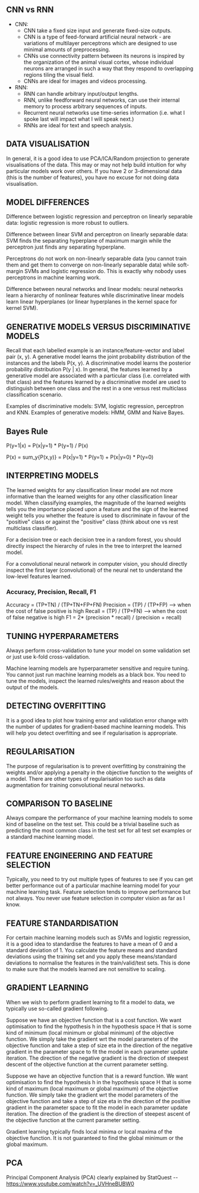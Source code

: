 ## CNN vs RNN
* CNN:
  * CNN take a fixed size input and generate fixed-size outputs.
  * CNN is a type of feed-forward artificial neural network - are variations of multilayer perceptrons which are designed to use minimal amounts of preprocessing.
  * CNNs use connectivity pattern between its neurons is inspired by the organization of the animal visual cortex, whose individual neurons are arranged in such a way that they respond to overlapping regions tiling the visual field.
  * CNNs are ideal for images and videos processing.
* RNN:
  * RNN can handle arbitrary input/output lengths.
  * RNN, unlike feedforward neural networks, can use their internal memory to process arbitrary sequences of inputs.
  * Recurrent neural networks use time-series information (i.e. what I spoke last will impact what I will speak next.)
  * RNNs are ideal for text and speech analysis.

## DATA VISUALISATION
In general, it is a good idea to use PCA/ICA/Random projection to generate visualisations of the data. This may or may not help build intuition for why particular models work over others. If you have 2 or 3-dimensional data (this is the number of features), you have no excuse for not doing data visualisation.

## MODEL DIFFERENCES
Difference between logistic regression and perceptron on linearly separable data: logistic regression is more robust to outliers.
 
Difference between linear SVM and perceptron on linearly separable data: SVM finds the separating hyperplane of maximum margin while the perceptron just finds any separating hyperplane.
 
Perceptrons do not work on non-linearly separable data (you cannot train them and get them to converge on non-linearly separable data) while soft-margin SVMs and logistic regression do. This is exactly why nobody uses perceptrons in machine learning work.
 
Difference between neural networks and linear models: neural networks learn a hierarchy of nonlinear features while discriminative linear models learn linear hyperplanes (or linear hyperplanes in the kernel space for kernel SVM). 

## GENERATIVE MODELS VERSUS DISCRIMINATIVE MODELS
Recall that each labelled example is an instance/feature-vector and label pair (x, y). A generative model learns the joint probability distribution of the instances and the labels P(x, y). A discriminative model learns the posterior probability distribution P(y | x). In general, the features learned by a generative model are associated with a particular class (i.e. correlated with that class) and the features learned by a discriminative model are used to distinguish between one class and the rest in a one versus rest multiclass classification scenario.

Examples of discriminative models: SVM, logistic regression, perceptron and KNN.
Examples of generative models: HMM, GMM and Naive Bayes.

## Bayes Rule 
P(y=1|x) = P(x|y=1) * P(y=1) / P(x)

P(x) = sum_y{P(x,y)} = P(x|y=1) * P(y=1) + P(x|y=0) * P(y=0)


## INTERPRETING MODELS
The learned weights for any classification linear model are not more informative than the learned weights for any other classification linear model. When classifying examples, the magnitude of the learned weights tells you the importance placed upon a feature and the sign of the learned weight tells you whether the feature is used to discriminate in favour of the "positive" class or against the "positive" class (think about one vs rest multiclass classifier).
 
For a decision tree or each decision tree in a random forest, you should directly inspect the hierarchy of rules in the tree to interpret the learned model.
 
For a convolutional neural network in computer vision, you should directly inspect the first layer (convolutional) of the neural net to understand the low-level features learned.

### Accuracy, Precision, Recall, F1
Accuracy  = (TP+TN) / (TP+TN+FP+FN)
Precision = (TP) / (TP+FP) --> when the cost of false positive is high 
Recall    = (TP) / (TP+FN) --> when the cost of false negative is high 
F1        = 2* (precision * recall) / (precision + recall)

## TUNING HYPERPARAMETERS
Always perform cross-validation to tune your model on some validation set or just use k-fold cross-validation.

Machine learning models are hyperparameter sensitive and require tuning. You cannot just run machine learning models as a black box. You need to tune the models, inspect the learned rules/weights and reason about the output of the models.

## DETECTING OVERFITTING
It is a good idea to plot how training error and validation error change with the number of updates for gradient-based machine learning models. This will help you detect overfitting and see if regularisation is appropriate.

## REGULARISATION
The purpose of regularisation is to prevent overfitting by constraining the weights and/or applying a penalty in the objective function to the weights of a model. There are other types of regularisation too such as data augmentation for training convolutional neural networks.

## COMPARISON TO BASELINE
Always compare the performance of your machine learning models to some kind of baseline on the test set. This could be a trivial baseline such as predicting the most common class in the test set for all test set examples or a standard machine learning model.

## FEATURE ENGINEERING AND FEATURE SELECTION
Typically, you need to try out multiple types of features to see if you can get better performance out of a particular machine learning model for your machine learning task. Feature selection tends to improve performance but not always. You never use feature selection in computer vision as far as I know.

## FEATURE STANDARDISATION
For certain machine learning models such as SVMs and logistic regression, it is a good idea to standardise the features to have a mean of 0 and a standard deviation of 1. You calculate the feature means and standard deviations using the training set and you apply these means/standard deviations to normalise the features in the train/valid/test sets. This is done to make sure that the models learned are not sensitive to scaling.

## GRADIENT LEARNING
When we wish to perform gradient learning to fit a model to data, we typically use so-called gradient following.
 
Suppose we have an objective function that is a cost function. We want optimisation to find the hypothesis h in the hypothesis space H that is some kind of minimum (local minimum or global minimum) of the objective function. We simply take the gradient wrt the model parameters of the objective function and take a step of size eta in the direction of the negative gradient in the parameter space to fit the model in each parameter update iteration. The direction of the negative gradient is the direction of steepest descent of the objective function at the current parameter setting.
 
Suppose we have an objective function that is a reward function. We want optimisation to find the hypothesis h in the hypothesis space H that is some kind of maximum (local maximum or global maximum) of the objective function. We simply take the gradient wrt the model parameters of the objective function and take a step of size eta in the direction of the positive gradient in the parameter space to fit the model in each parameter update iteration. The direction of the gradient is the direction of steepest ascent of the objective function at the current parameter setting.
 
Gradient learning typically finds local minima or local maxima of the objective function. It is not guaranteed to find the global minimum or the global maximum.

## PCA
Principal Component Analysis (PCA) clearly explained by StatQuest -- https://www.youtube.com/watch?v=_UVHneBUBW0 
